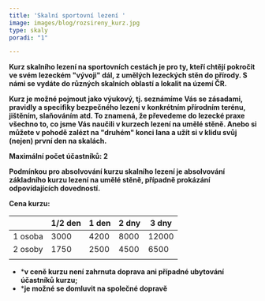 ```yaml
---
title: 'Skalní sportovní lezení '
image: images/blog/rozsireny_kurz.jpg
type: skaly
poradi: "1"

---
```

**Kurz skalního lezení na sportovních cestách je pro ty, kteří chtějí pokročit ve svém lezeckém "vývoji" dál, z umělých lezeckých stěn do přírody. S námi se vydáte do různých skalních oblastí a lokalit na území ČR.**

**Kurz je možné pojmout jako výukový, tj. seznámíme Vás se zásadami, pravidly a specifiky bezpečného lezení v konkrétním přírodním terénu, jištěním, slaňováním atd. To znamená, že převedeme do lezecké praxe všechno to, co jsme Vás naučili v kurzech lezení na umělé stěně. Anebo si můžete v pohodě zalézt na "druhém" konci lana a užít si v klidu svůj (nejen) první den na skalách.**

**Maximální počet účastníků: 2**

**Podmínkou pro absolvování kurzu skalního lezení je absolvování základního kurzu lezení na umělé stěně, případně prokázání odpovídajících dovedností.**

**Cena kurzu:**

|  | 1/2 den | 1 den | 2 dny | 3 dny |
| --- | --- | --- | --- | --- |
| 1 osoba | 3000 | 4200 | 8000 | 12000 |
| 2 osoby | 1750 | 2500 | 4500 | 6500 |
|  |  |  |  |  |

* ***v ceně kurzu není zahrnuta doprava ani případné ubytování účastníků kurzu;**
* ***je možné se domluvit na společné dopravě**